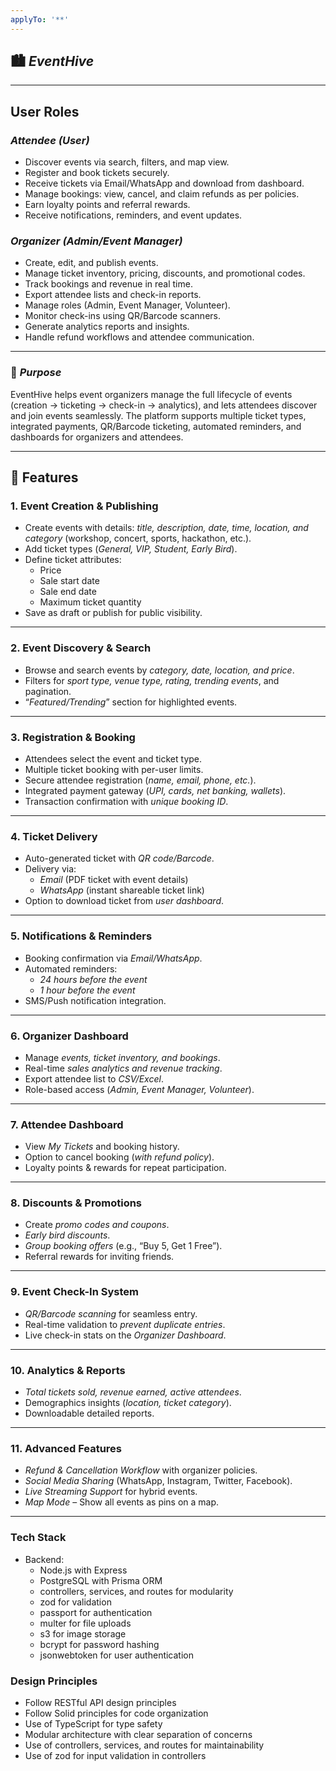 ```yaml
---
applyTo: '**'
---
```


## 🏙 *EventHive*

---

## User Roles

### *Attendee (User)*

* Discover events via search, filters, and map view. 
* Register and book tickets securely.
* Receive tickets via Email/WhatsApp and download from dashboard.
* Manage bookings: view, cancel, and claim refunds as per policies.
* Earn loyalty points and referral rewards.
* Receive notifications, reminders, and event updates.

### *Organizer (Admin/Event Manager)*

* Create, edit, and publish events.
* Manage ticket inventory, pricing, discounts, and promotional codes.
* Track bookings and revenue in real time.
* Export attendee lists and check-in reports.
* Manage roles (Admin, Event Manager, Volunteer).
* Monitor check-ins using QR/Barcode scanners.
* Generate analytics reports and insights.
* Handle refund workflows and attendee communication.

---


### 🎯 *Purpose*

EventHive helps event organizers manage the full lifecycle of events (creation → ticketing → check-in → analytics), and lets attendees discover and join events seamlessly. The platform supports multiple ticket types, integrated payments, QR/Barcode ticketing, automated reminders, and dashboards for organizers and attendees.

---

## 🚀 Features

### 1. Event Creation & Publishing
- Create events with details: *title, description, date, time, location, and category* (workshop, concert, sports, hackathon, etc.).
- Add ticket types (*General, VIP, Student, Early Bird*).
- Define ticket attributes:
  - Price  
  - Sale start date  
  - Sale end date  
  - Maximum ticket quantity  
- Save as draft or publish for public visibility.

---

### 2. Event Discovery & Search
- Browse and search events by *category, date, location, and price*.  
- Filters for *sport type, venue type, rating, trending events*, and pagination.  
- “*Featured/Trending*” section for highlighted events.  

---

### 3. Registration & Booking
- Attendees select the event and ticket type.  
- Multiple ticket booking with per-user limits.  
- Secure attendee registration (*name, email, phone, etc.*).  
- Integrated payment gateway (*UPI, cards, net banking, wallets*).  
- Transaction confirmation with *unique booking ID*.  

---

### 4. Ticket Delivery
- Auto-generated ticket with *QR code/Barcode*.  
- Delivery via:
  - *Email* (PDF ticket with event details)  
  - *WhatsApp* (instant shareable ticket link)  
- Option to download ticket from *user dashboard*.  

---

### 5. Notifications & Reminders
- Booking confirmation via *Email/WhatsApp*.  
- Automated reminders:  
  - *24 hours before the event*  
  - *1 hour before the event*  
- SMS/Push notification integration.  

---

### 6. Organizer Dashboard
- Manage *events, ticket inventory, and bookings*.  
- Real-time *sales analytics and revenue tracking*.  
- Export attendee list to *CSV/Excel*.  
- Role-based access (*Admin, Event Manager, Volunteer*).  

---

### 7. Attendee Dashboard
- View *My Tickets* and booking history.  
- Option to cancel booking (*with refund policy*).  
- Loyalty points & rewards for repeat participation.  

---

### 8. Discounts & Promotions
- Create *promo codes and coupons*.  
- *Early bird discounts*.  
- *Group booking offers* (e.g., “Buy 5, Get 1 Free”).  
- Referral rewards for inviting friends.  

---

### 9. Event Check-In System
- *QR/Barcode scanning* for seamless entry.  
- Real-time validation to *prevent duplicate entries*.  
- Live check-in stats on the *Organizer Dashboard*.  

---

### 10. Analytics & Reports
- *Total tickets sold, revenue earned, active attendees*.  
- Demographics insights (*location, ticket category*).  
- Downloadable detailed reports.  

---

### 11. Advanced Features
- *Refund & Cancellation Workflow* with organizer policies.  
- *Social Media Sharing* (WhatsApp, Instagram, Twitter, Facebook).  
- *Live Streaming Support* for hybrid events.  
- *Map Mode* – Show all events as pins on a map.  

---




### Tech Stack

* Backend:
    * Node.js with Express
    * PostgreSQL with Prisma ORM
    * controllers, services, and routes for modularity
    * zod for validation
    * passport for authentication
    * multer for file uploads
    * s3 for image storage
    * bcrypt for password hashing
    * jsonwebtoken for user authentication

### Design Principles
* Follow RESTful API design principles
* Follow Solid principles for code organization
* Use of TypeScript for type safety
* Modular architecture with clear separation of concerns
* Use of controllers, services, and routes for maintainability
* Use of zod for input validation in controllers


